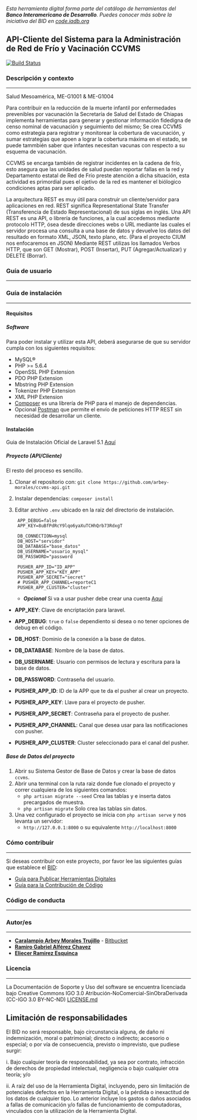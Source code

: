 *Esta herramienta digital forma parte del catálogo de herramientas del **Banco Interamericano de Desarrollo**. Puedes conocer más sobre la iniciativa del BID en [code.iadb.org](code.iadb.org)*

## API-Cliente del Sistema para la Administración de Red de Frío y Vacinación CCVMS

[![Build Status](https://travis-ci.org/arbey-morales/ccvms-api.svg?branch=master)](https://travis-ci.org/arbey-morales/ccvms-api)

### Descripción y contexto
---
Salud Mesoamérica, ME-G1001 & ME-G1004

Para contribuir en la reducción de la muerte infantil por enfermedades prevenibles por vacunación la Secretaría de Salud del Estado de Chiapas implementa herramientas para generar y gestionar información fidedigna de censo nominal de vacunación y seguimiento del mismo; Se crea CCVMS como estrategia para registrar y monitorear la  cobertura de vacunación, y sumar estrategias que apoen a lograr la cobertura máxima en el estado, se puede tammbién saber que infantes necesitan vacunas con respecto a su esquema de vacunación.

CCVMS se encarga también de registrar incidentes en la cadena de frío, esto asegura que las unidades de salud puedan reportar fallas en la red y Departamento estatal de Red de Frío preste atención a dicha situación, esta actividad es primordial pues el ojetivo de la red es mantener el biólogico condiciones aptas para ser aplicado. 


La arquitectura REST es muy útil para construir un cliente/servidor para aplicaciones en red. REST significa Representational State Transfer (Transferencia de Estado Representacional) de sus siglas en inglés. Una API REST es una API, o librería de funciones, a la cual accedemos mediante protocolo HTTP, ósea desde direcciones webs o URL mediante las cuales el servidor procesa una consulta a una base de datos y devuelve los datos del resultado en formato XML, JSON, texto plano, etc. (Para el proyecto CIUM nos enfocaremos en JSON) Mediante REST utilizas los llamados Verbos HTTP, que son GET (Mostrar), POST (Insertar), PUT (Agregar/Actualizar) y DELETE (Borrar).

### Guía de usuario
---


### Guía de instalación
---
#### Requisitos
##### Software
Para poder instalar y utilizar esta API, deberá asegurarse de que su servidor cumpla con los siguientes requisitos:
* MySQL®
* PHP >= 5.6.4
* OpenSSL PHP Extension
* PDO PHP Extension
* Mbstring PHP Extension
* Tokenizer PHP Extension
* XML PHP Extension
* [Composer](https://getcomposer.org/) es una librería de PHP para el manejo de dependencias.
* Opcional [Postman](https://www.getpostman.com/) que permite el envío de peticiones HTTP REST sin necesidad de desarrollar un cliente.

#### Instalación
Guia de Instalación Oficial de Laravel 5.1 [Aquí](https://laravel.com/docs/5.1#installation)
##### Proyecto (API/Cliente)
El resto del proceso es sencillo.
1. Clonar el repositorio con: `git clone https://github.com/arbey-morales/ccvms-api.git`
2. Instalar dependencias: `composer install`
3. Editar archivo `.env`  ubicado en la raiz del directorio de instalación.
       
        APP_DEBUG=false
        APP_KEY=8uBfPdRcY9lqo6yaXuTCHhQrb73RdxgT

        DB_CONNECTION=mysql
        DB_HOST="servidor"
        DB_DATABASE="base_datos"
        DB_USERNAME="usuario_mysql"
        DB_PASSWORD="password

        PUSHER_APP_ID="ID_APP"
        PUSHER_APP_KEY="KEY_APP"
        PUSHER_APP_SECRET="secret"
        # PUSHER_APP_CHANNEL=reporteC1
        PUSHER_APP_CLUSTER="cluster"

       
    * ***Opcional*** Si va a usar pusher debe crear una cuenta [Aquí](https://pusher.com/)
    
* **APP_KEY**: Clave de encriptación para laravel.
* **APP_DEBUG**: `true` o `false` dependiento si desea o no tener opciones de debug en el código.

* **DB_HOST**: Dominio de la conexión a la base de datos.
* **DB_DATABASE**: Nombre de la base de datos.
* **DB_USERNAME**: Usuario con permisos de lectura y escritura para la base de datos.
* **DB_PASSWORD**: Contraseña del usuario.

* **PUSHER_APP_ID**: ID de la APP que te da el pusher al crear un proyecto.
* **PUSHER_APP_KEY**: Llave para el proyecto de pusher.
* **PUSHER_APP_SECRET**: Contraseña para el proyecto de pusher.
* **PUSHER_APP_CHANNEL**: Canal que desea usar para las notificaciones con pusher.
* **PUSHER_APP_CLUSTER**: Cluster seleccionado para el canal del pusher.

##### Base de Datos del proyecto
1. Abrir su Sistema Gestor de Base de Datos y crear la base de datos `ccvms`.
2. Abrir una terminal con la ruta raiz donde fue clonado el proyecto y correr cualquiera de los siguientes comandos:
    * `php artisan migrate --seed` Crea las tablas y e inserta datos precargados de muestra.
    * `php artisan migrate` Solo crea las tablas sin datos.
3. Una vez configurado el proyecto se inicia con `php artisan serve` y nos levanta un servidor: 
    * `http://127.0.0.1:8000` o su equivalente `http://localhost:8000`

### Cómo contribuir
---
Si deseas contribuir con este proyecto, por favor lee las siguientes guías que establece el [BID](https://www.iadb.org/es "BID"):

* [Guía para Publicar Herramientas Digitales](https://el-bid.github.io/guia-de-publicacion/ "Guía para Publicar") 
* [Guía para la Contribución de Código](https://github.com/EL-BID/Plantilla-de-repositorio/blob/master/CONTRIBUTING.md "Guía de Contribución de Código")

### Código de conducta 
---


### Autor/es
---
* **[Caralampio Arbey Morales Trujillo](https://github.com/arbey-morales  "Github")** - [Bitbucket](https://bitbucket.org/Arbey "Bitbucket")
* **[Ramiro Gabriel Alférez Chavez](mailto:ramiro.alferez@gmail.com "Correo electrónico")**
* **[Eliecer Ramirez Esquinca](https://github.com/checherman "Github")**

### Licencia 
---
La Documentación de Soporte y Uso del software se encuentra licenciada bajo Creative Commons IGO 3.0 Atribución-NoComercial-SinObraDerivada (CC-IGO 3.0 BY-NC-ND)  [LICENSE.md](https://github.com/Luisvl13/API-SGiS/blob/master/LICENSE.md)

## Limitación de responsabilidades

El BID no será responsable, bajo circunstancia alguna, de daño ni indemnización, moral o patrimonial; directo o indirecto; accesorio o especial; o por vía de consecuencia, previsto o imprevisto, que pudiese surgir:

i. Bajo cualquier teoría de responsabilidad, ya sea por contrato, infracción de derechos de propiedad intelectual, negligencia o bajo cualquier otra teoría; y/o

ii. A raíz del uso de la Herramienta Digital, incluyendo, pero sin limitación de potenciales defectos en la Herramienta Digital, o la pérdida o inexactitud de los datos de cualquier tipo. Lo anterior incluye los gastos o daños asociados a fallas de comunicación y/o fallas de funcionamiento de computadoras, vinculados con la utilización de la Herramienta Digital.